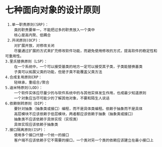 #	七种面向对象的设计原则
	 1.单一职责原则(SRP)：
    	类的职责要单一，不能把过多的职责放入一个类中
    	核心是高内聚、低耦合
	 2.开闭原则(OCP)：
		对扩展开放，对修改关闭
		尽量通过扩展的方式来扩充修改软件功能，而避免使用修改的方式，提高软件的稳定性和可重用性。
	3.里氏替换原则（LSP）：
		在一个系统中，一个可以接受基类的地方一定可以接受其子类，子类能替换基类
		子类可以拓展父类的功能，但是子类不能覆盖父类方法
	4.合成复用原则CRP：
		轻继承，重组合/聚合
	5.迪米特原则(LOD)：
		一个软件实体应尽量少的与软件系统中的与其他实体发生作用，也成最少知道原则
		一个对象应当尽可能少的了解其他对象，不要和陌生人说话
	6.依赖倒转原则（DIP）：
		要针对抽象（抽象类或接口）编程，而不是具体类编程。依赖于抽象而不是具体
		高层模块不应该依赖于低层模块，两者都应该依赖于抽象（抽象类或接口）
		抽象类不应该依赖于具体实现（实现类）
		具体实现应该依赖于抽象类
	7.接口隔离原则(ISP)：
		使用多个接口代替一个统一的接口
		客户端不应该依赖于它不需要的接口，一个类对另一个类的依赖应该建立在最小接口上